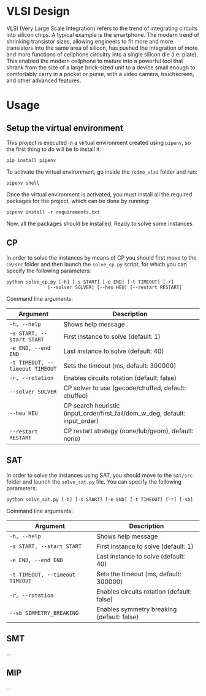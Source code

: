 # VLSI Design

VLSI (Very Large Scale Integration) refers to the trend of integrating circuits into silicon chips.
A typical example is the smartphone. The modern trend of shrinking transistor sizes, allowing engineers to 
fit more and more transistors into the same area of silicon, has pushed the integration of more and more functions 
of cellphone circuitry into a single silicon die (i.e. plate). This enabled the modern cellphone to mature into a 
powerful tool that shrank from the size of a large brick-sized unit to a device small enough to comfortably carry 
in a pocket or purse, with a video camera, touchscreen, and other advanced features.

# Usage

## Setup the virtual environment

This project is executed in a virtual environment created using `pipenv`, so the first thing to do will be to install
it:

```commandline
pip install pipenv
```

To activate the virtual environment, go inside the `/cdmo_vlsi` folder and run:

```commandline
pipenv shell
```

Once the virtual environment is activated, you must install all the required packages for the project, which can be done
by running:

```commandline
pipenv install -r requirements.txt
```

Now, all the packages should be installed. Ready to solve some instances

## CP
In order to solve the instances by means of CP you should first move to the `CP/src` folder
and then launch the `solve_cp.py` script, for which you can specify the following parameters:

```
python solve_cp.py [-h] [-s START] [-e END] [-t TIMEOUT] [-r]
               [--solver SOLVER] [--heu HEU] [--restart RESTART]

```

Command line arguments:

| Argument                        | Description                                                                  |
|---------------------------------|------------------------------------------------------------------------------|
| `-h, --help`                    | Shows help message                                                           |
| `-s START, --start START`       | First instance to solve (default: 1)                                         |
| `-e END, --end END`             | Last instance to solve (default: 40)                                         |
| `-t TIMEOUT, --timeout TIMEOUT` | Sets the timeout (ms, default: 300000)                                       |
| `-r, --rotation`                | Enables circuits rotation (default: false)                                   |
| `--solver SOLVER`               | CP solver to use (gecode/chuffed, default: chuffed)                          |
| `--heu HEU`                     | CP search heuristic (input_order/first_fail/dom_w_deg, default: input_order) |
| `--restart RESTART`             | CP restart strategy (none/lub/geom), default: none)                          |

## SAT
In order to solve the instances using SAT, you should move to the `SAT/src` folder and launch the `solve_sat.py` file. 
You can specify the following parameters:

```
python solve_sat.py [-h] [-s START] [-e END] [-t TIMEOUT] [-r] [-sb]

```

Command line arguments:

| Argument                        | Description                                                                  |
|---------------------------------|------------------------------------------------------------------------------|
| `-h, --help`                    | Shows help message                                                           |
| `-s START, --start START`       | First instance to solve (default: 1)                                         |
| `-e END, --end END`             | Last instance to solve (default: 40)                                         |
| `-t TIMEOUT, --timeout TIMEOUT` | Sets the timeout (ms, default: 300000)                                       |
| `-r, --rotation`                | Enables circuits rotation (default: false)                                   |
| `--sb SIMMETRY_BREAKING`        | Enables symmetry breaking (default: false)                                   |

## SMT

...

## MIP

...